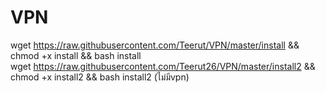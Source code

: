 # VPN
 wget https://raw.githubusercontent.com/Teerut/VPN/master/install && chmod +x install && bash install <br>
 wget https://raw.githubusercontent.com/Teerut26/VPN/master/install2 && chmod +x install2 && bash install2 (ไม่มีvpn)

